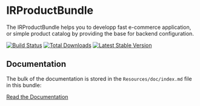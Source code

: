 IRProductBundle
===============

The IRProductBundle helps you to developp fast e-commerce application, or simple product catalog by providing the base for backend configuration.

[![Build Status](https://secure.travis-ci.org/InformaticRevolution/IRProductBundle.png?branch=master)](http://travis-ci.org/InformaticRevolution/IRProductBundle) [![Total Downloads](https://poser.pugx.org/informaticrevolution/product-bundle/downloads.png)](https://packagist.org/packages/informaticrevolution/product-bundle) [![Latest Stable Version](https://poser.pugx.org/informaticrevolution/product-bundle/v/stable.png)](https://packagist.org/packages/informaticrevolution/product-bundle)

Documentation
-------------

The bulk of the documentation is stored in the `Resources/doc/index.md`
file in this bundle:

[Read the Documentation](https://github.com/InformaticRevolution/IRProductBundle/blob/master/Resources/doc/index.md)
